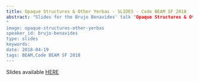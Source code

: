 ```yaml
---
title: Opaque Structures & Other Yerbas - SLIDES - Code BEAM SF 2018
abstract: "Slides for the Brujo Benavides' talk "Opaque Structures & Other Yerbas" - Code BEAM SF 2018
"
image: opaque-structures-other-yerbas
speaker_id: brujo-benavides
type: slides
keywords: 
date: 2018-04-19
tags: BEAM,Code BEAM SF 2018
---
```

Slides available <a href="http://s3.amazonaws.com/erlang-conferences-production/media/files/000/000/882/original/Brujo_Benavides_-_Opaque_Structures___Other_Yerbas.pdf?1524156535" target="_blank">HERE</a>
